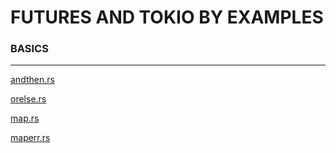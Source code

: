 # FUTURES AND TOKIO BY EXAMPLES

 ### BASICS
 ---------

[andthen.rs](https://play.rust-lang.org/?gist=8a19a494ad791cabf47eddaed58ea787&version=stable)
  
[orelse.rs](https://play.rust-lang.org/?gist=0673c356540e12055c6d929873c0378c&version=stable)
   
[map.rs](https://play.rust-lang.org/?gist=2726e5a61f8d0d79f5e34fd5f3c219d5&version=stable)
  
[maperr.rs](https://play.rust-lang.org/?gist=f366e07511ec635c318bff844722caa0&version=stable)